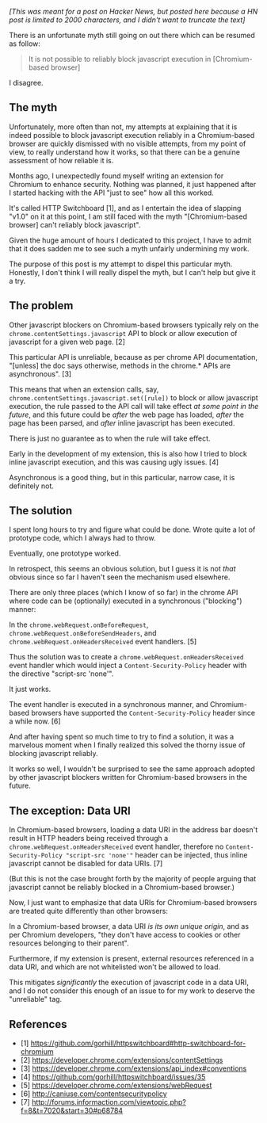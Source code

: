 _[This was meant for a post on Hacker News, but posted here because a HN post is limited to 2000 characters, and I didn't want to truncate the text]_

There is an unfortunate myth still going on out there which can be resumed as follow:

> It is not possible to reliably block javascript execution in [Chromium-based browser]

I disagree.

## The myth

Unfortunately, more often than not, my attempts at explaining that it is indeed possible to block javascript execution reliably in a Chromium-based browser are quickly dismissed with no visible attempts, from my point of view, to really understand how it works, so that there can be a genuine assessment of how reliable it is.

Months ago, I unexpectedly found myself writing an extension for Chromium to enhance security. Nothing was planned, it just happened after I started hacking with the API "just to see" how all this worked.

It's called HTTP Switchboard [1], and as I entertain the idea of slapping "v1.0" on it at this point, I am still faced with the myth "[Chromium-based browser] can't reliably block javascript".

Given the huge amount of hours I dedicated to this project, I have to admit that it does sadden me to see such a myth unfairly undermining my work.

The purpose of this post is my attempt to dispel this particular myth. Honestly, I don't think I will really dispel the myth, but I can't help but give it a try.

## The problem

Other javascript blockers on Chromium-based browsers typically rely on the `chrome.contentSettings.javascript` API to block or allow execution of javascript for a given web page. [2]

This particular API is unreliable, because as per chrome API documentation, "[unless] the doc says otherwise, methods in the chrome.* APIs are asynchronous". [3]

This means that when an extension calls, say, `chrome.contentSettings.javascript.set([rule])` to block or allow javascript execution, the rule passed to the API call will take effect *at some point in the future*, and this future could be *after* the web page has loaded, *after* the page has been parsed, and *after* inline javascript has been executed.

There is just no guarantee as to when the rule will take effect.

Early in the development of my extension, this is also how I tried to block inline javascript execution, and this was causing ugly issues. [4]

Asynchronous is a good thing, but in this particular, narrow case, it is definitely not.

## The solution

I spent long hours to try and figure what could be done. Wrote quite a lot of prototype code, which I always had to throw.

Eventually, one prototype worked.

In retrospect, this seems an obvious solution, but I guess it is not *that* obvious since so far I haven't seen the mechanism used elsewhere.

There are only three places (which I know of so far) in the chrome API where code can be (optionally) executed in a synchronous ("blocking") manner:

In the `chrome.webRequest.onBeforeRequest`, `chrome.webRequest.onBeforeSendHeaders`, and `chrome.webRequest.onHeadersReceived` event handlers. [5]

Thus the solution was to create a `chrome.webRequest.onHeadersReceived` event handler which would inject a `Content-Security-Policy` header with the directive "script-src 'none'".

It just works.

The event handler is executed in a synchronous manner, and Chromium-based browsers have supported the `Content-Security-Policy` header since a while now. [6]

And after having spent so much time to try to find a solution, it was a marvelous moment when I finally realized this solved the thorny issue of blocking javascript reliably.

It works so well, I wouldn't be surprised to see the same approach adopted by other javascript blockers written for Chromium-based browsers in the future.

## The exception: Data URI

In Chromium-based browsers, loading a data URI in the address bar doesn't result in HTTP headers being received through a `chrome.webRequest.onHeadersReceived` event handler, therefore no `Content-Security-Policy "script-src 'none'"` header can be injected, thus inline javascript cannot be disabled for data URIs. [7]

(But this is not the case brought forth by the majority of people arguing that javascript cannot be reliably blocked in a Chromium-based browser.)

Now, I just want to emphasize that data URIs for Chromium-based browsers are treated quite differently than other browsers:

In a Chromium-based browser, a data URI *is its own unique origin*, and as per Chromium developers, "they don't have access to cookies or other resources belonging to their parent".

Furthermore, if my extension is present, external resources referenced in a data URI, and which are not whitelisted won't be allowed to load.

This mitigates *significantly* the execution of javascript code in a data URI, and I do not consider this enough of an issue to for my work to deserve the "unreliable" tag.

## References

- [1] <https://github.com/gorhill/httpswitchboard#http-switchboard-for-chromium>
- [2] <https://developer.chrome.com/extensions/contentSettings>
- [3] <https://developer.chrome.com/extensions/api_index#conventions>
- [4] <https://github.com/gorhill/httpswitchboard/issues/35>
- [5] <https://developer.chrome.com/extensions/webRequest>
- [6] <http://caniuse.com/contentsecuritypolicy>
- [7] <http://forums.informaction.com/viewtopic.php?f=8&t=7020&start=30#p68784>